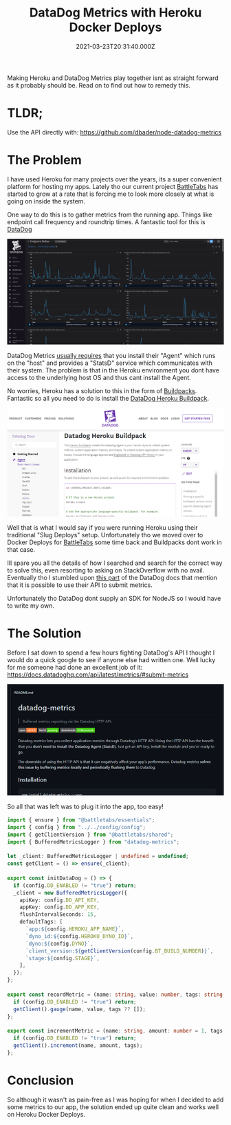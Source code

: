 ﻿---
coverImage: ./header.jpg
date: '2021-03-23T20:31:40.000Z'
tags:
  - heroku
  - datadog
  - metrics
  - devops
title: DataDog Metrics with Heroku Docker Deploys
---

Making Heroku and DataDog Metrics play together isnt as straight forward as it probably should be. Read on to find out how to remedy this.

# TLDR;

Use the API directly with: https://github.com/dbader/node-datadog-metrics

# The Problem

I have used Heroku for many projects over the years, its a super convenient platform for hosting my apps. Lately tho our current project [BattleTabs](https://battletabs.com) has started to grow at a rate that is forcing me to look more closely at what is going on inside the system.

One way to do this is to gather metrics from the running app. Things like endpoint call frequency and roundtrip times. A fantastic tool for this is [DataDog](https://www.datadoghq.com/)

![](./ss1.png)

DataDog Metrics [usually requires](https://docs.datadoghq.com/getting_started/agent/) that you install their "Agent" which runs on the "host" and provides a "StatsD" service which communicates with their system. The problem is that in the Heroku environment you dont have access to the underlying host OS and thus cant install the Agent.

No worries, Heroku has a solution to this in the form of [Buildpacks](https://devcenter.heroku.com/articles/buildpacks). Fantastic so all you need to do is install the [DataDog Heroku Buildpack](https://docs.datadoghq.com/agent/basic_agent_usage/heroku/).

![](./ss2.png)

Well that is what I would say if you were running Heroku using their traditional "Slug Deploys" setup. Unfortunately tho we moved over to Docker Deploys for [BattleTabs](https://battletabs.com) some time back and Buildpacks dont work in that case.

Ill spare you all the details of how I searched and search for the correct way to solve this, even resorting to asking on StackOverflow with no avail. Eventually tho I stumbled upon [this part](https://docs.datadoghq.com/api/latest/metrics/#submit-metrics) of the DataDog docs that mention that it is possible to use their API to submit metrics.

Unfortunately tho DataDog dont supply an SDK for NodeJS so I would have to write my own.

# The Solution

Before I sat down to spend a few hours fighting DataDog's API I thought I would do a quick google to see if anyone else had written one. Well lucky for me someone had done an excellent job of it: https://docs.datadoghq.com/api/latest/metrics/#submit-metrics

![](./ss3.png)

So all that was left was to plug it into the app, too easy!

```ts
import { ensure } from "@battletabs/essentials";
import { config } from "../../config/config";
import { getClientVersion } from "@battletabs/shared";
import { BufferedMetricsLogger } from "datadog-metrics";

let _client: BufferedMetricsLogger | undefined = undefined;
const getClient = () => ensure(_client);

export const initDataDog = () => {
  if (config.DD_ENABLED != "true") return;
  _client = new BufferedMetricsLogger({
    apiKey: config.DD_API_KEY,
    appKey: config.DD_APP_KEY,
    flushIntervalSeconds: 15,
    defaultTags: [
      `app:${config.HEROKU_APP_NAME}`,
      `dyno_id:${config.HEROKU_DYNO_ID}`,
      `dyno:${config.DYNO}`,
      `client_version:${getClientVersion(config.BT_BUILD_NUMBER)}`,
      `stage:${config.STAGE}`,
    ],
  });
};

export const recordMetric = (name: string, value: number, tags: string[] = []) => {
  if (config.DD_ENABLED != "true") return;
  getClient().gauge(name, value, tags ?? []);
};

export const incrementMetric = (name: string, amount: number = 1, tags: string[] = []) => {
  if (config.DD_ENABLED != "true") return;
  getClient().increment(name, amount, tags);
};
```

# Conclusion

So although it wasn't as pain-free as I was hoping for when I decided to add some metrics to our app, the solution ended up quite clean and works well on Heroku Docker Deploys.
